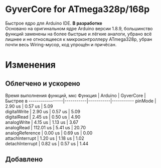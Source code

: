 # GyverCore for ATmega328p/168p
 Быстрое ядро для Arduino IDE. **В разработке**  
 Основано на оригинальном ядре Arduino версии 1.8.9, большинство функций заменены на более быстрые и лёгкие аналоги, убрано всё лишнее и не относящееся к микроконтроллеру ATmega328p, убран почти весь Wiring-мусор, код упрощён и причёсан. 
# Изменения
## Облегчено и ускорено
Время выполнения функций, мкс
 Функция         | Arduino   | GyverCore | Быстрее в 
-----------------|-----------|-----------|-----------
 pinMode         | 2.90 us   | 0.57 us   | 5.09      
 digitalWrite    | 2.90 us   | 0.57 us   | 5.09      
 digitalRead     | 2.45 us   | 0.50 us   | 4.90      
 analogWrite     | 4.15 us   | 1.13 us   | 3.67      
 analogRead      | 112.01 us | 5.41 us   | 20.70     
 analogReference | 0.00 us   | 0.69 us   | 0.00      
 attachInterrupt | 1.20 us   | 1.18 us   | 1.02      
 detachInterrupt | 0.82 us   | 0.57 us   | 1.44      


## Добавлено
